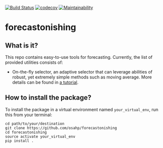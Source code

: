 [![Build Status](https://travis-ci.org/osahp/forecastonishing.svg?branch=master)](https://travis-ci.org/osahp/forecastonishing)
[![codecov](https://codecov.io/gh/osahp/forecastonishing/branch/master/graph/badge.svg)](https://codecov.io/gh/osahp/forecastonishing)
[![Maintainability](https://api.codeclimate.com/v1/badges/0ad527e39baba110579e/maintainability)](https://codeclimate.com/github/Nikolay-Lysenko/forecastonishing/maintainability)

# forecastonishing

## What is it?
This repo contains easy-to-use tools for forecasting. Currently, the list of provided utilities consists of:
* On-the-fly selector, an adaptive selector that can leverage abilities of robust, yet extremely simple methods such as moving average. More details can be found in [a tutorial](https://github.com/osahp/forecastonishing/blob/master/docs/on_the_fly_selector_demo.ipynb).

## How to install the package?
To install the package in a virtual environment named `your_virtual_env`, run this from your terminal:
```
cd path/to/your/destination
git clone https://github.com/osahp/forecastonishing
cd forecastonishing
source activate your_virtual_env
pip install .
```
